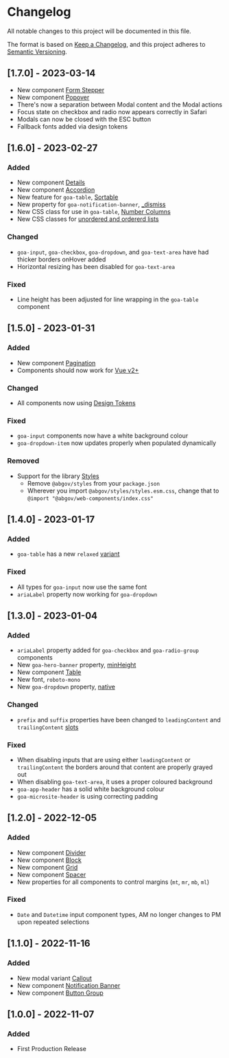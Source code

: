 # Changelog

All notable changes to this project will be documented in this file.

The format is based on [Keep a Changelog](https://keepachangelog.com/en/1.0.0),
and this project adheres to [Semantic Versioning](https://semver.org/spec/v2.0.0.html).

## [1.7.0] - 2023-03-14

- New component [Form Stepper](https://ui-components.alberta.ca/?path=/docs/components-form-stepper--basic)
- New component [Popover](https://ui-components.alberta.ca/?path=/docs/components-popover--basic)
- There's now a separation between Modal content and the Modal actions
- Focus state on checkbox and radio now appears correctly in Safari
- Modals can now be closed with the ESC button
- Fallback fonts added via design tokens

## [1.6.0] - 2023-02-27

### Added

- New component [Details](https://ui-components.alberta.ca/?path=/docs/components-details--basic)
- New component [Accordion](https://ui-components.alberta.ca/?path=/docs/components-accordion--basic)
- New feature for `goa-table`, [Sortable](https://ui-components.alberta.ca/?path=/docs/components-table--sortable)
- New property for `goa-notification-banner`, [_dismiss](https://ui-components.alberta.ca/?path=/docs/components-notification-banner--types)
- New CSS class for use in `goa-table`, [Number Columns](https://ui-components.alberta.ca/?path=/docs/components-table--number-columns)
- New CSS classes for [unordered and ordererd lists](https://ui-components.alberta.ca/?path=/docs/utility-list-elements--ordered-list)

### Changed

- `goa-input`, `goa-checkbox`, `goa-dropdown`, and `goa-text-area` have had thicker borders onHover added
- Horizontal resizing has been disabled for `goa-text-area`

### Fixed

- Line height has been adjusted for line wrapping in the `goa-table` component

## [1.5.0] - 2023-01-31

### Added

- New component [Pagination](https://ui-components.alberta.ca/?path=/docs/components-pagination--basic)
- Components should now work for [Vue v2+](https://ui-components.alberta.ca/?path=/docs/setup-vue--page)

### Changed

- All components now using [Design Tokens](https://www.npmjs.com/package/@abgov/design-tokens)

### Fixed

- `goa-input` components now have a white background colour
- `goa-dropdown-item` now updates properly when populated dynamically

### Removed

- Support for the library [Styles](https://www.npmjs.com/package/@abgov/styles)
  - Remove `@abgov/styles` from your `package.json`
  - Wherever you import `@abgov/styles/styles.esm.css`, change that to `@import "@abgov/web-components/index.css"`

## [1.4.0] - 2023-01-17

### Added

- `goa-table` has a new `relaxed` [variant](https://ui-components.alberta.ca/?path=/docs/components-table--relaxed-variant)

### Fixed

- All types for `goa-input` now use the same font
- `ariaLabel` property now working for `goa-dropdown`

## [1.3.0] - 2023-01-04

### Added

- `ariaLabel` property added for `goa-checkbox` and `goa-radio-group` components
- New `goa-hero-banner` property, [minHeight](https://ui-components.alberta.ca/?path=/docs/components-hero-banner--min-height)
- New component [Table](https://ui-components.alberta.ca/?path=/docs/components-table--basic)
- New font, `roboto-mono`
- New `goa-dropdown` property, [native](https://ui-components.alberta.ca/?path=/docs/components-dropdown--native)

### Changed

- `prefix` and `suffix` properties have been changed to `leadingContent` and `trailingContent` [slots](https://ui-components.alberta.ca/?path=/docs/components-inputs--leading-content-and-trailing-content)

### Fixed

- When disabling inputs that are using either `leadingContent` or `trailingContent` the borders around that content are properly grayed out
- When disabling `goa-text-area`, it uses a proper coloured background
- `goa-app-header` has a solid white background colour
- `goa-microsite-header` is using correcting padding

## [1.2.0] - 2022-12-05

### Added

- New component [Divider](https://ui-components.alberta.ca/?path=/docs/utility-divider--spacing)
- New component [Block](https://ui-components.alberta.ca/?path=/docs/utility-block--horizontal)
- New component [Grid](https://ui-components.alberta.ca/?path=/docs/utility-grid--basic)
- New component [Spacer](https://ui-components.alberta.ca/?path=/docs/utility-spacer--basic)
- New properties for all components to control margins (`mt`, `mr`, `mb`, `ml`)

### Fixed

- `Date` and `Datetime` input component types, AM no longer changes to PM upon repeated selections

## [1.1.0] - 2022-11-16

### Added

- New modal variant [Callout](https://ui-components.alberta.ca/?path=/docs/components-modal--callout-variant)
- New component [Notification Banner](https://ui-components.alberta.ca/?path=/docs/components-notification-banner--types)
- New component [Button Group](https://ui-components.alberta.ca/?path=/docs/components-button-group--alignment)

## [1.0.0] - 2022-11-07

### Added

- First Production Release
